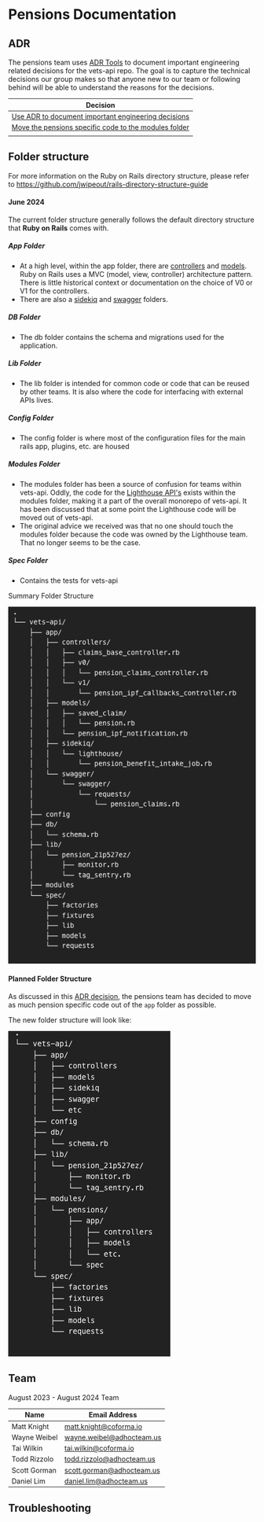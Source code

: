 # Pensions Documentation

## ADR

The pensions team uses [ADR Tools](https://github.com/npryce/adr-tools/tree/master) to document important engineering related decisions for the vets-api repo. The goal is to capture the technical decisions our group makes so that anyone new to our team or following behind will be able to understand the reasons for the decisions.

| Decision                                                                                                    |
| ----------------------------------------------------------------------------------------------------------- |
| [Use ADR to document important engineering decisions](./adr/0001-record-architecture-decisions.md)          |
| [Move the pensions specific code to the modules folder](./adr/0002-use-modules-folder-for-pensions-code.md) |
|                                                                                                             |

## Folder structure

For more information on the Ruby on Rails directory structure, please refer to https://github.com/jwipeout/rails-directory-structure-guide

#### June 2024

The current folder structure generally follows the default directory structure that **Ruby on Rails** comes with.

##### App Folder

- At a high level, within the app folder, there are [controllers](https://guides.rubyonrails.org/action_controller_overview.html) and [models](https://guides.rubyonrails.org/active_record_basics.html). Ruby on Rails uses a MVC (model, view, controller) architecture pattern. There is little historical context or documentation on the choice of V0 or V1 for the controllers.
- There are also a [sidekiq](https://github.com/sidekiq/sidekiq) and [swagger](https://swagger.io/) folders.

##### DB Folder

- The db folder contains the schema and migrations used for the application.

##### Lib Folder

- The lib folder is intended for common code or code that can be reused by other teams. It is also where the code for interfacing with external APIs lives.

##### Config Folder

- The config folder is where most of the configuration files for the main rails app, plugins, etc. are housed

##### Modules Folder

- The modules folder has been a source of confusion for teams within vets-api. Oddly, the code for the [Lighthouse API's](https://developer.va.gov/explore) exists within the modules folder, making it a part of the overall monorepo of vets-api. It has been discussed that at some point the Lighthouse code will be moved out of vets-api.
- The original advice we received was that no one should touch the modules folder because the code was owned by the Lighthouse team. That no longer seems to be the case.

##### Spec Folder

- Contains the tests for vets-api

Summary Folder Structure

![Folder](./diagrams_images/june_2024_folder_structure.png)

#### Planned Folder Structure

As discussed in this [ADR decision](./adr/0002-use-modules-folder-for-pensions-code.md), the pensions team has decided to move as much pension specific code out of the `app` folder as possible.

The new folder structure will look like:

![Folder](./diagrams_images/future_folder_structure.png)

## Team

August 2023 - August 2024 Team

| Name         | Email Address             |
| ------------ | ------------------------- |
| Matt Knight  | matt.knight@coforma.io    |
| Wayne Weibel | wayne.weibel@adhocteam.us |
| Tai Wilkin   | tai.wilkin@coforma.io     |
| Todd Rizzolo | todd.rizzolo@adhocteam.us |
| Scott Gorman | scott.gorman@adhocteam.us |
| Daniel Lim   | daniel.lim@adhocteam.us   |

## Troubleshooting

##
